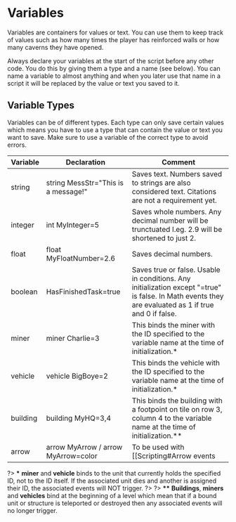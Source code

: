 # Variables

Variables are containers for values or text. You can use them to keep track of values such as how many times the player has reinforced walls or how many caverns they have opened.

Always declare your variables at the start of the script before any other code. You do this by giving them a type and a name (see below). You can name a variable to almost anything and when you later use that name in a script it will be replaced by the value or text you saved to it.

## Variable Types

Variables can be of different types. Each type can only save certain values which means you have to use a type that can contain the value or text you want to save. Make sure to use a variable of the correct type to avoid errors.

|Variable|Declaration|Comment|
|----|----|----|
|string|string MessStr="This is a message!"|Saves text. Numbers saved to strings are also considered text. Citations are not a requirement yet.
|integer|int MyInteger=5|Saves whole numbers. Any decimal number will be trunctuated I.eg. 2.9 will be shortened to just 2.|
|float|float MyFloatNumber=2.6|Saves decimal numbers.|
|boolean|HasFinishedTask=true|Saves true or false. Usable in conditions. Any initialization except "=true" is false. In Math events they are evaluated as 1 if true and 0 if false.|
|miner|miner Charlie=3|This binds the miner with the ID specified to the variable name at the time of initialization.*|
|vehicle|vehicle BigBoye=2|This binds the vehicle with the ID specified to the variable name at the time of initialization.*|
|building|building MyHQ=3,4|This binds the building with a footpoint on tile on row 3, column 4 to the variable name at the time of initialization.**|
|arrow|arrow MyArrow / arrow MyArrow=color|To be used with [[Scripting#Arrow events|LINK]]. Color represent the color to highlight the tile beneth the arrow and can be one of the following: ''red, green, blue, darkgreen, yellow, white, black''|


?> **\*** **miner** and **vehicle** binds to the unit that currently holds the specified ID, not to the ID itself. If the associated unit dies and another is assigned their ID, the associated events will NOT trigger.
?>
?> **\*\*** **Buildings**, **miners** and **vehicles** bind at the beginning of a level which mean that if a bound unit or structure is teleported or destroyed then any associated events will no longer trigger.
